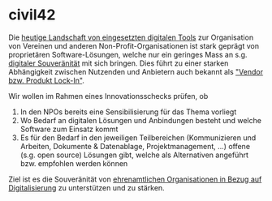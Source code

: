 # civil42

Die [heutige Landschaft von eingesetzten digitalen Tools](https://vitamineb.ch/digital/) zur Organisation von Vereinen und anderen Non-Profit-Organisationen ist stark geprägt von proprietären Software-Lösungen, welche nur ein geringes Mass an s.g. [digitaler Souveränität](https://www.cio.bund.de/Webs/CIO/DE/digitale-loesungen/digitale-souveraenitaet/digitale-souveraenitaet-node.html) mit sich bringen. Dies führt zu einer starken Abhängigkeit zwischen Nutzenden und Anbietern auch bekannt als ["Vendor bzw. Produkt Lock-In"](https://de.wikipedia.org/wiki/Lock-in-Effekt).

Wir wollen im Rahmen eines Innovationsschecks prüfen, ob 
 1. In den NPOs bereits eine Sensibilisierung für das Thema vorliegt
 2. Wo Bedarf an digitalen Lösungen und Anbindungen besteht und welche Software zum Einsatz kommt
 3. Es für den Bedarf in den jeweiligen Teilbereichen (Kommunizieren und Arbeiten, Dokumente & Datenablage, Projektmanagement, ...) offene (s.g. open source) Lösungen gibt, welche als Alternativen angeführt bzw. empfohlen werden können

Ziel ist es die Souveränität von [ehrenamtlichen Organisationen in Bezug auf Digitalisierung](https://www.deutsche-stiftung-engagement-und-ehrenamt.de/opensource-tools/) zu unterstützen und zu stärken.
